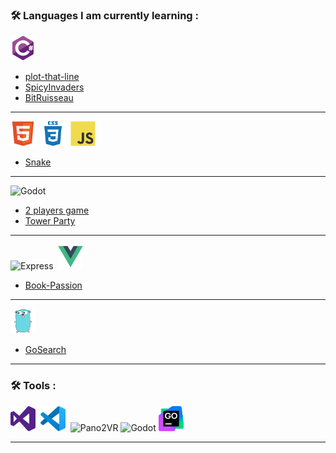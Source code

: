 ### :hammer_and_wrench: Languages I am currently learning :
<div>
  <img src="https://github.com/devicons/devicon/blob/master/icons/csharp/csharp-original.svg" title="C#" alt="C#" width="40" height="40"/><br>
  <ul>
    <li><a href="https://github.com/joaberch/plot-that-line" target="_blank">plot-that-line</a></li>
    <li><a href="https://github.com/joaberch/SpicyInvaders" target="_blank">SpicyInvaders</a></li>
    <li><a href="https://github.com/joaberch/joachim-BitRuisseau" target="_blank">BitRuisseau</a></li>
    <!--<li>#TODO : release flashCards (MAUI)</li>-->
    <!--<li>#TODO : release reapEpub_mobile (MAUI)</li>-->
  </ul><hr>
  
  <img src="https://github.com/devicons/devicon/blob/master/icons/html5/html5-original.svg" title="HTML5" alt="HTML" width="40" height="40"/>&nbsp;
  <img src="https://github.com/devicons/devicon/blob/master/icons/css3/css3-plain-wordmark.svg"  title="CSS3" alt="CSS" width="40" height="40"/>&nbsp;
  <img src="https://github.com/devicons/devicon/blob/master/icons/javascript/javascript-original.svg" title="JavaScript" alt="JavaScript" width="40" height="40"/>
  <ul>
    <!--<li>TODO : update(Quiz)[https://github.com/joaberch/Quiz]</li>-->
    <!--<li>TODO : update(Clicker ASP)[https://github.com/joaberch/Clicker-ASP.NET]</li>-->
    <!--<li>TODO : release (TODO LIST)[https://github.com/joaberch/Vue-TODO-LIST]</li>-->
    <li><a href="https://github.com/joaberch/P_Bulles_Snake_JavaScript">Snake</a></li><!--TODO : update-->
  </ul><hr>

  <img src="https://upload.wikimedia.org/wikipedia/commons/6/6a/Godot_icon.svg" title="Godot" alt="Godot" width="40" height="40"/>
  <ul>
    <li><a href="https://github.com/joaberch/godot-2playerGame" target="_blank">2 players game</a></li>
    <li><a href="https://github.com/joaberch/Tower-Party" target="_blank">Tower Party</a></li>
    <!--<li><a href="https://github.com/LucasLordon/A_Party_Game_With_Tower" target="_blank">TODO : get a public fork</a></li>-->
  </ul><hr>
  <img src="https://img.icons8.com/color/512/express-js.png" title="Express" alt="Express" width="40" height="40"/>&nbsp;
  <img src="https://github.com/devicons/devicon/blob/master/icons/vuejs/vuejs-original.svg" title="Vue3" alt="Vue3" width="40" height="40"/>
  <ul>
    <li><a href="https://github.com/joaberch/Book-Passion" target="_blank">Book-Passion</a></li>
  </ul><hr>

  <img src="https://github.com/devicons/devicon/blob/master/icons/go/go-original.svg" title="Golang" alt="Golang" width="40" height="40"/>
  <ul>
    <li><a href="https://github.com/joaberch/Go-LocalSearchEngine" target="_blank">GoSearch</a></li>
    <!--TODO got<li><a>GoSearch</a>/li>-->
  </ul>
  
</div>

---

### :hammer_and_wrench: Tools :
<div>
  <img src="https://github.com/devicons/devicon/blob/master/icons/visualstudio/visualstudio-plain.svg" title="VisualStudio" alt="VisualStudio" width="40" height="40"/>&nbsp;
  <img src="https://github.com/devicons/devicon/blob/master/icons/vscode/vscode-original.svg" title="VisualStudioCode" alt="VisualStudioCode" width="40" height="40"/>&nbsp;
  <img src="https://ggnome.com/wp-content/uploads/2019/12/pano2vr_v6.png" width="40" height="40" title="Pano2VR" alt="Pano2VR"/>
  <img src="https://upload.wikimedia.org/wikipedia/commons/6/6a/Godot_icon.svg" title="Godot" alt="Godot" width="40" height="40"/>
  <img src="https://github.com/devicons/devicon/blob/master/icons/goland/goland-original.svg" title="Goland" alt="Goland" width="40" height="40"/>
</div>

---
